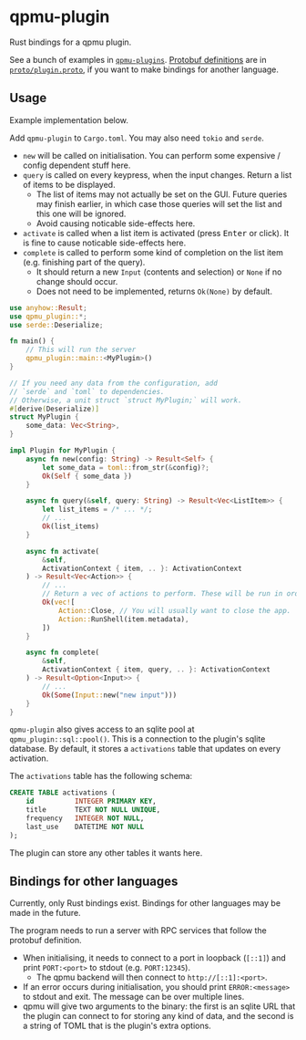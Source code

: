 # qpmu-plugin

Rust bindings for a qpmu plugin.

See a bunch of examples in [`qpmu-plugins`](https://github.com/blorbb/qpmu-plugins). [Protobuf definitions](https://protobuf.dev/) are in [`proto/plugin.proto`](./proto/plugin.proto), if you want to make bindings for another language.

## Usage

Example implementation below.

Add `qpmu-plugin` to `Cargo.toml`. You may also need `tokio` and `serde`.

-   `new` will be called on initialisation. You can perform some expensive / config dependent stuff here.
-   `query` is called on every keypress, when the input changes. Return a list of items to be displayed.
    -   The list of items may not actually be set on the GUI. Future queries may finish earlier, in which case those queries will set the list and this one will be ignored.
    -   Avoid causing noticable side-effects here.
-   `activate` is called when a list item is activated (press <kbd>Enter</kbd> or click). It is fine to cause noticable side-effects here.
-   `complete` is called to perform some kind of completion on the list item (e.g. finishing part of the query).
    -   It should return a new `Input` (contents and selection) or `None` if no change should occur.
    -   Does not need to be implemented, returns `Ok(None)` by default.

```rs
use anyhow::Result;
use qpmu_plugin::*;
use serde::Deserialize;

fn main() {
    // This will run the server
    qpmu_plugin::main::<MyPlugin>()
}

// If you need any data from the configuration, add
// `serde` and `toml` to dependencies.
// Otherwise, a unit struct `struct MyPlugin;` will work.
#[derive(Deserialize)]
struct MyPlugin {
    some_data: Vec<String>,
}

impl Plugin for MyPlugin {
    async fn new(config: String) -> Result<Self> {
        let some_data = toml::from_str(&config)?;
        Ok(Self { some_data })
    }

    async fn query(&self, query: String) -> Result<Vec<ListItem>> {
        let list_items = /* ... */;
        // ...
        Ok(list_items)
    }

    async fn activate(
        &self,
        ActivationContext { item, .. }: ActivationContext
    ) -> Result<Vec<Action>> {
        // ...
        // Return a vec of actions to perform. These will be run in order.
        Ok(vec![
            Action::Close, // You will usually want to close the app.
            Action::RunShell(item.metadata),
        ])
    }

    async fn complete(
        &self,
        ActivationContext { item, query, .. }: ActivationContext
    ) -> Result<Option<Input>> {
        // ...
        Ok(Some(Input::new("new input")))
    }
}
```

`qpmu-plugin` also gives access to an sqlite pool at `qpmu_plugin::sql::pool()`. This is a connection to the plugin's sqlite database. By default, it stores a `activations` table that updates on every activation.

The `activations` table has the following schema:

```sql
CREATE TABLE activations (
    id          INTEGER PRIMARY KEY,
    title       TEXT NOT NULL UNIQUE,
    frequency   INTEGER NOT NULL,
    last_use    DATETIME NOT NULL
);
```

The plugin can store any other tables it wants here.

## Bindings for other languages

Currently, only Rust bindings exist. Bindings for other languages may be made in the future.

The program needs to run a server with RPC services that follow the protobuf definition.

-   When initialising, it needs to connect to a port in loopback (`[::1]`) and print `PORT:<port>` to stdout (e.g. `PORT:12345`).
    -   The qpmu backend will then connect to `http://[::1]:<port>`.
-   If an error occurs during initialisation, you should print `ERROR:<message>` to stdout and exit. The message can be over multiple lines.
-   qpmu will give two arguments to the binary: the first is an sqlite URL that the plugin can connect to for storing any kind of data, and the second is a string of TOML that is the plugin's extra options.
